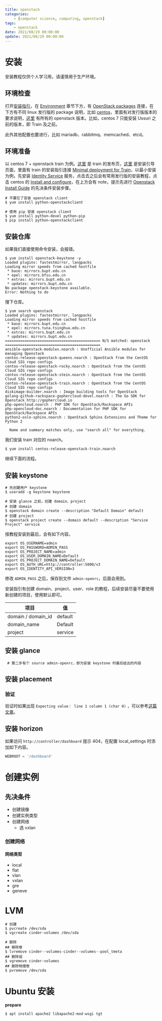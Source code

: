 ```yaml
---
title: openstack
categories: 
	- [computer science, computing, openstack]
tags:
	- openstack
date: 2021/08/29 00:00:00
update: 2021/08/29 00:00:00
---
```


# 安装

安装教程仅供个人学习用，请谨慎用于生产环境。

## 环境检查

打开[安装指引](https://docs.openstack.org/install-guide/)，在 [Environment](https://docs.openstack.org/install-guide/environment.html#) 章节下方，有 [OpenStack packages](https://docs.openstack.org/install-guide/environment-packages.html) 连接，在下方有不同 linux 发行版的 package 说明，比如 [centos](https://docs.openstack.org/install-guide/environment-packages-rdo.html)，里面有对发行版版本的要求说明，[这里](https://releases.openstack.org/index.html) 有所有的 openstack 版本。比如，centos 7  只能安装 Ussuri 之前的版本，即 Train 及之前。

此外其他配置也要进行，比如 mariadb、rabbitmq、memcached、etcd。

## 环境准备

以 centos 7 + openstack train 为例。[这里](https://releases.openstack.org/train/index.html) 是 train 的发布页，[这里](https://docs.openstack.org/install-guide/openstack-services.html) 是安装引导页面，里面有 train 的安装指引连接 [Minimal deployment for Train](https://docs.openstack.org/install-guide/openstack-services.html#minimal-deployment-for-train)，以最小安装为例，先安装 [Identity Service](https://docs.openstack.org/keystone/train/install/) 服务，点击去之后会有常用发行版的安装教程，点击 centos 的 [Install and configure](https://docs.openstack.org/keystone/stein/install/keystone-install-rdo.html)，在上方会有 note，提示先进行 [Openstack Install Guide](https://docs.openstack.org/install-guide/environment-packages-rdo.html#finalize-the-installation) 的先决条件安装步骤。

```shell
# 不要忘了安装 openstack client
$ yum install python-openstackclient

# 使用 pip 安装 openstack client
$ yum install python-devel python-pip
$ pip install python-openstackclient
```

## 安装仓库

如果我们直接使用命令安装，会报错。

```shell
$ yum install openstack-keystone -y
Loaded plugins: fastestmirror, langpacks
Loading mirror speeds from cached hostfile
 * base: mirrors.bupt.edu.cn
 * epel: mirrors.bfsu.edu.cn
 * extras: mirrors.bupt.edu.cn
 * updates: mirrors.bupt.edu.cn
No package openstack-keystone available.
Error: Nothing to do
```

搜下仓库。

```shell
$ yum search openstack
Loaded plugins: fastestmirror, langpacks
Loading mirror speeds from cached hostfile
 * base: mirrors.bupt.edu.cn
 * epel: mirrors.tuna.tsinghua.edu.cn
 * extras: mirrors.bupt.edu.cn
 * updates: mirrors.bupt.edu.cn
============================================ N/S matched: openstack ============================================
ansible-openstack-modules.noarch : Unofficial Ansible modules for managing Openstack
centos-release-openstack-queens.noarch : OpenStack from the CentOS Cloud SIG repo configs
centos-release-openstack-rocky.noarch : OpenStack from the CentOS Cloud SIG repo configs
centos-release-openstack-stein.noarch : OpenStack from the CentOS Cloud SIG repo configs
centos-release-openstack-train.noarch : OpenStack from the CentOS Cloud SIG repo configs
diskimage-builder.noarch : Image building tools for OpenStack
golang-github-rackspace-gophercloud-devel.noarch : The Go SDK for Openstack http://gophercloud.io
php-opencloud.noarch : PHP SDK for OpenStack/Rackspace APIs
php-opencloud-doc.noarch : Documentation for PHP SDK for OpenStack/Rackspace APIs
python2-oslo-sphinx.noarch : OpenStack Sphinx Extensions and Theme for Python 2

  Name and summary matches only, use "search all" for everything.
```

我们安装 train 对应的 noarch。

```shell
$ yum install centos-release-openstack-train.noarch
```

继续下面的流程。

## 安装 keystone

```shell
# 先创建用户 keystone
$ useradd -g keystone keystone

# 安装 glance 之前，创建 domain、project
# 创建 domain
$ openstack domain create --description "Default Domain" default
# 创建 project
$ openstack project create --domain default --description "Service Project" service
```

按教程安装到最后，会有如下内容。

```shell
export OS_USERNAME=admin
export OS_PASSWORD=ADMIN_PASS
export OS_PROJECT_NAME=admin
export OS_USER_DOMAIN_NAME=Default
export OS_PROJECT_DOMAIN_NAME=Default
export OS_AUTH_URL=http://controller:5000/v3
export OS_IDENTITY_API_VERSION=3
```

修改 `ADMIN_PASS` 之后，保存到文件 `admin-openrc`，后面会用到。

安装指引有创建 domain、project、user、role 的教程，后续安装尽量不要使用新创建的项目，使用默认即可。

| 项目               | 值      |
| ------------------ | ------- |
| domain / domain_id | default |
| domain_name        | Default |
| project            | service |

## 安装 glance

```shell
 # 第二步有个 source admin-openrc，即为安装 keystone 时最后给出的内容
```

## 安装 placement

### 验证

验证时如果出现 `Expecting value： line 1 column 1 (char 0)` ，可以参考[这篇文章](https://www.jianshu.com/p/50e5bacc43dd)。

## 安装 horizon

如果访问 `http://controller/dashboard` 提示 404，在配置 local_settings 时添加如下内容。

```python
WEBROOT = '/dashboard'
```

# 创建实例

## 先决条件

- 创建镜像
- 创建实例类型
- 创建网络
  - 选 vxlan

### 创建网络

#### 网络类型

- local
- flat
- vlan
- vxlan
- gre
- geneve

# LVM

```shell
# 创建
$ pvcreate /dev/sda
$ vgcreate cinder-volumes /dev/sda

# 删除
## 移除卷
$ lvremove cinder--volumes-cinder--volumes--pool_tmeta
## 删除组
$ vgremove cinder-volumes
## 删除物理卷
$ pvremove /dev/sda
```

# Ubuntu 安装

**prepare**

```shell
$ apt install apache2 libapache2-mod-wsgi tgt
```

